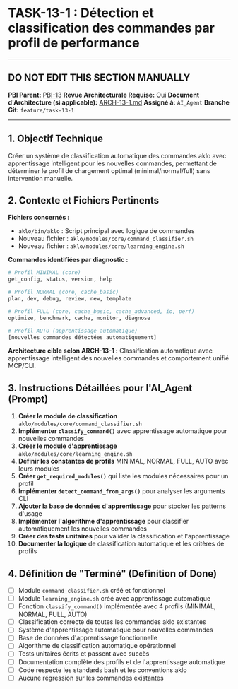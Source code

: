 # TASK-13-1 : Détection et classification des commandes par profil de performance

---

## DO NOT EDIT THIS SECTION MANUALLY

**PBI Parent:** [PBI-13](../00-pbi/PBI-13-PROPOSED.md)
**Revue Architecturale Requise:** Oui
**Document d'Architecture (si applicable):** [ARCH-13-1.md](../02-arch/ARCH-13-1.md)
**Assigné à:** `AI_Agent`
**Branche Git:** `feature/task-13-1`

---

## 1. Objectif Technique

Créer un système de classification automatique des commandes aklo avec apprentissage intelligent pour les nouvelles commandes, permettant de déterminer le profil de chargement optimal (minimal/normal/full) sans intervention manuelle.

## 2. Contexte et Fichiers Pertinents

**Fichiers concernés :**
- `aklo/bin/aklo` : Script principal avec logique de commandes
- Nouveau fichier : `aklo/modules/core/command_classifier.sh`
- Nouveau fichier : `aklo/modules/core/learning_engine.sh`

**Commandes identifiées par diagnostic :**
```bash
# Profil MINIMAL (core)
get_config, status, version, help

# Profil NORMAL (core, cache_basic)  
plan, dev, debug, review, new, template

# Profil FULL (core, cache_basic, cache_advanced, io, perf)
optimize, benchmark, cache, monitor, diagnose

# Profil AUTO (apprentissage automatique)
[nouvelles commandes détectées automatiquement]
```

**Architecture cible selon ARCH-13-1 :**
Classification automatique avec apprentissage intelligent des nouvelles commandes et comportement unifié MCP/CLI.

## 3. Instructions Détaillées pour l'AI_Agent (Prompt)

1. **Créer le module de classification** `aklo/modules/core/command_classifier.sh`
2. **Implémenter `classify_command()`** avec apprentissage automatique pour nouvelles commandes
3. **Créer le module d'apprentissage** `aklo/modules/core/learning_engine.sh`
4. **Définir les constantes de profils** MINIMAL, NORMAL, FULL, AUTO avec leurs modules
5. **Créer `get_required_modules()`** qui liste les modules nécessaires pour un profil
6. **Implémenter `detect_command_from_args()`** pour analyser les arguments CLI
7. **Ajouter la base de données d'apprentissage** pour stocker les patterns d'usage
8. **Implémenter l'algorithme d'apprentissage** pour classifier automatiquement les nouvelles commandes
9. **Créer des tests unitaires** pour valider la classification et l'apprentissage
10. **Documenter la logique** de classification automatique et les critères de profils

## 4. Définition de "Terminé" (Definition of Done)

- [ ] Module `command_classifier.sh` créé et fonctionnel
- [ ] Module `learning_engine.sh` créé avec apprentissage automatique
- [ ] Fonction `classify_command()` implémentée avec 4 profils (MINIMAL, NORMAL, FULL, AUTO)
- [ ] Classification correcte de toutes les commandes aklo existantes
- [ ] Système d'apprentissage automatique pour nouvelles commandes
- [ ] Base de données d'apprentissage fonctionnelle
- [ ] Algorithme de classification automatique opérationnel
- [ ] Tests unitaires écrits et passent avec succès
- [ ] Documentation complète des profils et de l'apprentissage automatique
- [ ] Code respecte les standards bash et les conventions aklo
- [ ] Aucune régression sur les commandes existantes